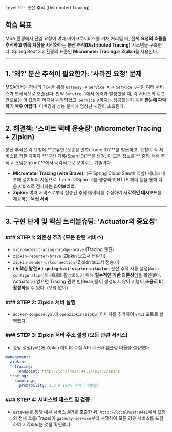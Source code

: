 Level 10 - 분산 추적 (Distributed Tracing)

## 학습 목표
MSA 환경에서 단일 요청이 여러 마이크로서비스를 거쳐 처리될 때, 전체 **요청의 흐름을 추적하고 병목 지점을 시각화**하는 **분산 추적(Distributed Tracing)** 시스템을 구축한다. Spring Boot 3.x 환경의 표준인 **Micrometer Tracing**과 **Zipkin**을 사용한다.

---

## 1. '왜?' 분산 추적이 필요한가: '사라진 요청' 문제

MSA에서는 하나의 기능을 위해 `Gateway` → `Service A` → `Service B`처럼 여러 서비스가 연쇄적으로 호출된다. 만약 `Service B`에서 에러가 발생했을 때, 각 서비스의 로그만으로는 이 요청이 어디서 시작되었고, `Service A`까지는 성공했는지 등을 **한눈에 파악하기 매우 어렵다.** 디버깅과 성능 분석에 엄청난 시간이 소요된다.



---

## 2. 해결책: '스마트 택배 운송장' (Micrometer Tracing + Zipkin)

분산 추적은 각 요청에 **고유한 '운송장 번호(Trace ID)'**를 발급하고, 요청이 각 서비스를 거칠 때마다 **'구간 기록(Span ID)'**을 남겨, 이 모든 정보를 **'중앙 택배 추적 시스템(Zipkin)'**에서 시각적으로 보여주는 기술이다.



- **Micrometer Tracing (with Brave):** (구 Spring Cloud Sleuth 역할) 서비스 내부에 설치되어 자동으로 Trace ID/Span ID를 생성하고 HTTP 헤더 등을 통해 다음 서비스로 전파하는 **라이브러리**.
- **Zipkin:** 여러 서비스로부터 전송된 추적 데이터를 수집하여 **시각적인 대시보드**를 제공하는 **독립 서버**.

---

## 3. 구현 단계 및 핵심 트러블슈팅: 'Actuator의 중요성'

### ### STEP 1: 의존성 추가 (모든 관련 서비스)
- `micrometer-tracing-bridge-brave` (Tracing 엔진)
- `zipkin-reporter-brave` (Zipkin 보고서 변환기)
- `zipkin-sender-urlconnection` (Zipkin 보고서 전송기)
- **(★핵심 발견★) `spring-boot-starter-actuator`**: 분산 추적 자동 설정(`Auto-configuration`)이 제대로 활성화되기 위해 **필수적인 기반 의존성**임을 확인했다. Actuator가 없으면 Tracing 관련 빈(Bean)들이 생성되지 않아 기능이 **조용히 비활성화**될 수 있다. (오류 없이)

### ### STEP 2: Zipkin 서버 실행
- `docker-compose.yml`에 `openzipkin/zipkin` 이미지를 추가하여 `9411` 포트로 실행했다.

### ### STEP 3: Zipkin 서버 주소 설정 (모든 관련 서비스)
- 중앙 설정(`yml`)에 Zipkin 데이터 수집 API 주소와 샘플링 비율을 설정했다.

```yaml
management:
  zipkin:
    tracing:
      endpoint: http://localhost:9411/api/v2/spans
  tracing:
    sampling:
      probability: 1.0 # 100% 추적 (개발용)
```

### ### STEP 4: 서비스별 테스트 및 검증
- `Gateway`를 통해 내부 서비스 API를 호출한 뒤, `http://localhost:9411`에서 요청의 전체 흐름(Trace)이 `gateway-service`부터 시작하여 모든 경유 서비스를 포함하여 시각화되는 것을 확인했다.